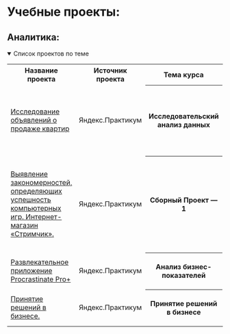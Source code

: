 # Учебные проекты:

## Аналитика:
<details open>
  <summary>Список проектов по теме</summary>
<table>
<tr>
  <th>Название проекта</th>
  <th>Источник проекта</th>
  <th>Тема курса</th>
  <th>Описание</th>
  <th>Стек</th>
</tr> 

<tr>
    <td><a href = "https://github.com/Alla-Kuhtenko/Portfolio_YP/blob/main/Apartment-sales/Apartment-sales.ipynb"> Исследование объявлений о продаже квартир</a></td>
  <td>Яндекс.Практикум</td>
  <th>Исследовательский анализ данных</th>
  <td>Провести исследовательский анализ данных, который поможет установить параметры, влияющие на цену объектов. </td>
  <td>pandas, seaborn, matplotlib.pyplot</td>
</tr>

<tr>
    <td><a href = "https://github.com/Alla-Kuhtenko/Portfolio_YP/blob/main/Online-computer-games-store/Online%20computer%20games%20store.ipynb">  Выявление закономерностей, определяющих успешность компьютерных игр. Интернет-магазин «Стримчик». </a></td>
  <td>Яндекс.Практикум</td>
  <th>Сборный Проект — 1</th>
  <td>Отработка принципов работы с данными. Cделать ставку на потенциально популярный продукт и спланировать рекламные кампании на 2017 г.</td>
  <td>pandas, seaborn, matplotlib, numpy, scipy</td>
</tr>

<tr>
    <td><a href = "https://github.com/Alla-Kuhtenko/Portfolio_YP/blob/main/Entertainment-app-Procrastinate-Pro%2B/Entertainment-app-Procrastinate-Pro%2B.ipynb"> Развлекательное приложение Procrastinate Pro+</a></td>
  <td>Яндекс.Практикум</td>
  <th>Анализ бизнес-показателей</th>
  <td>Разобраться в причинах убытков и помочь компании выйти в плюс. </td>
  <td>pandas, seaborn, numpy, matplotlib.pyplot</td>
</tr>

<tr>
    <td><a href = "https://github.com/Alla-Kuhtenko/Portfolio_YP/blob/main/Business-decision-making/Business-decision-making.ipynb"> Принятие решений в бизнесе.</a></td>
  <td>Яндекс.Практикум</td>
  <th>Принятие решений в бизнесе</th>
  <td>Увеличение выручки крупного интернет-магазина. </td>
  <td>pandas, seaborn, numpy, matplotlib.pyplot</td>
</tr>

